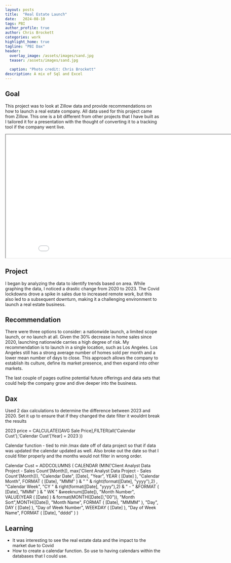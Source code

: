 ```yaml
---
layout: posts
title:  "Real Estate Launch"
date:   2024-08-10
tags: PBI
author_profile: true
author: Chris Brockett
categories: work
highlight_home: true
tagline: "PBI Dax"
header:
  overlay_image: /assets/images/sand.jpg
  teaser: /assets/images/sand.jpg
  
  caption: "Photo credit: Chris Brockett"
description: A mix of Sql and Excel
---
```


## Goal
This project was to look at Zillow data and provide recommendations on how to launch a real estate company.  All data used for this project came from Zillow.  This one is a bit different from other projects that I have built as I tailored it for a presentation with the thought of converting it to a tracking tool if the company went live.

<iframe src="/assets/pdf/realestate.pdf" width="900" height="400"></iframe>

## Project
I began by analyzing the data to identify trends based on area. While graphing the data, I noticed a drastic change from 2020 to 2023. The Covid lockdowns drove a spike in sales due to increased remote work, but this also led to a subsequent downturn, making it a challenging environment to launch a real estate business.

## Recommendation
There were three options to consider: a nationwide launch, a limited scope launch, or no launch at all. Given the 30% decrease in home sales since 2020, launching nationwide carries a high degree of risk. My recommendation is to launch in a single location, such as Los Angeles. Los Angeles still has a strong average number of homes sold per month and a lower mean number of days to close. This approach allows the company to establish its culture, define its market presence, and then expand into other markets.

The last couple of pages outline potential future offerings and data sets that could help the company grow and dive deeper into the business.

## Dax
Used 2 dax calculations to determine the difference between 2023 and 2020.  Set it up to ensure that if they changed the date filter it wouldnt break the results

2023 price = CALCULATE([AVG Sale Price],FILTER(all('Calendar Cust'),'Calendar Cust'[Year] = 2023 ))

Calendar function - tied to min /max date off of data project so that if data was updated the calendar updated as well.  Also broke out the date so that I could filter properly and the months would not filter in wrong order.

Calendar Cust = 
ADDCOLUMNS (
    CALENDAR (MIN('Client Analyst Data Project - Sales Count'[Month]), max('Client Analyst Data Project - Sales Count'[Month])),
    "Calendar Date", [Date],
    "Year", YEAR ( [Date] ),
    "Calendar Month", FORMAT ( [Date], "MMM" ) & " " & right(format([Date], "yyyy"),2) ,
    "Calendar Week", "CY " & right(format([Date], "yyyy"),2) & " - " &FORMAT ( [Date], "MMM" ) & " WK " &weeknum([Date]),
    "Month Number", VALUE(YEAR ( [Date] ) & format(MONTH([Date]),"00")),
    "Month Sort",MONTH([Date]),
    "Month Name", FORMAT ( [Date], "MMMM" ),
    "Day", DAY ( [Date] ),
    "Day of Week Number", WEEKDAY ( [Date] ),
    "Day of Week Name", FORMAT ( [Date], "dddd" )
)
## Learning
- It was interesting to see the real estate data and the impact to the market due to Covid
- How to create a calendar function.  So use to having calendars within the databases that I could use.